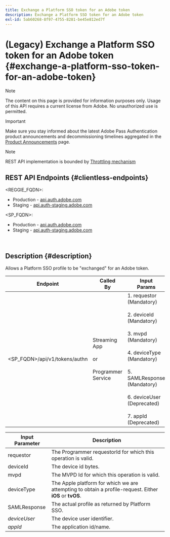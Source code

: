 ```yaml
---
title: Exchange a Platform SSO token for an Adobe token
description: Exchange a Platform SSO token for an Adobe token
exl-id: 5ab60268-8f97-4755-8281-be45e812ed7f
---
```

# (Legacy) Exchange a Platform SSO token for an Adobe token {#exchange-a-platform-sso-token-for-an-adobe-token}

>[!NOTE]
>
>The content on this page is provided for information purposes only. Usage of this API requires a current license from Adobe. No unauthorized use is permitted.

>[!IMPORTANT]
>
> Make sure you stay informed about the latest Adobe Pass Authentication product announcements and decommissioning timelines aggregated in the [Product Announcements](/help/authentication/product-announcements.md) page.

>[!NOTE]
>
> REST API implementation is bounded by [Throttling mechanism](/help/authentication/integration-guide-programmers/throttling-mechanism.md)

## REST API Endpoints {#clientless-endpoints}

<REGGIE_FQDN>:

* Production - [api.auth.adobe.com](http://api.auth.adobe.com/)
* Staging - [api.auth-staging.adobe.com](http://api.auth-staging.adobe.com/)

<SP_FQDN>:

* Production - [api.auth.adobe.com](http://api.auth.adobe.com/)
* Staging - [api.auth-staging.adobe.com](http://api.auth-staging.adobe.com/)

</br>

## Description {#description}

Allows a Platform SSO profile to be "exchanged" for an Adobe token.
  
| Endpoint | Called  </br>By | Input   </br>Params | HTTP  </br>Method | Response | HTTP  </br>Response |
| --- | --- | --- | --- | --- | --- |
| <SP_FQDN>/api/v1/tokens/authn | Streaming App</br></br>or</br></br>Programmer Service | 1.  requestor (Mandatory)</br>    </br>2.  deviceId (Mandatory)</br>    </br>3.  mvpd (Mandatory)</br>    </br>4.  deviceType (Mandatory)</br>    </br>5.  SAMLResponse (Mandatory)</br>    </br>6.  deviceUser (Deprecated)</br>    </br>7.  appId (Deprecated) | POST | The successful response will be a 204 No Content, indicating that the token was successfully created and is ready to use for the authz flows. | 204 - No Content   </br>400 - Bad request |

  
| Input Parameter | Description |
| --- | --- |
| requestor | The Programmer requestorId for which this operation is valid. |
| deviceId | The device id bytes. |
| mvpd | The MVPD Id for which this operation is valid. |
| deviceType | The Apple platform for which we are attempting to obtain a profile-request.  Either **iOS** or **tvOS**. |
| SAMLResponse | The actual profile as returned by Platform SSO. |
| _deviceUser_ | The device user identifier. |
| _appId_ | The application id/name. |
